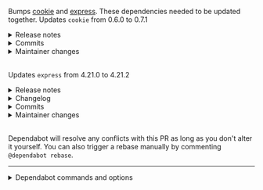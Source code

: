 Bumps [cookie](https://github.com/jshttp/cookie) and [express](https://github.com/expressjs/express). These dependencies needed to be updated together.
Updates `cookie` from 0.6.0 to 0.7.1
<details>
<summary>Release notes</summary>
<p><em>Sourced from <a href="https://github.com/jshttp/cookie/releases">cookie's releases</a>.</em></p>
<blockquote>
<h2>0.7.1</h2>
<p><strong>Fixed</strong></p>
<ul>
<li>Allow leading dot for domain (<a href="https://redirect.github.com/jshttp/cookie/issues/174">#174</a>)
<ul>
<li>Although not permitted in the spec, some users expect this to work and user agents ignore the leading dot according to spec</li>
</ul>
</li>
<li>Add fast path for <code>serialize</code> without options, use <code>obj.hasOwnProperty</code> when parsing (<a href="https://redirect.github.com/jshttp/cookie/issues/172">#172</a>)</li>
</ul>
<p><a href="https://github.com/jshttp/cookie/compare/v0.7.0...v0.7.1">https://github.com/jshttp/cookie/compare/v0.7.0...v0.7.1</a></p>
<h2>0.7.0</h2>
<ul>
<li>perf: parse cookies ~10% faster (<a href="https://redirect.github.com/jshttp/cookie/issues/144">#144</a> by <a href="https://github.com/kurtextrem"><code>@​kurtextrem</code></a> and <a href="https://redirect.github.com/jshttp/cookie/issues/170">#170</a>)</li>
<li>fix: narrow the validation of cookies to match RFC6265 (<a href="https://redirect.github.com/jshttp/cookie/issues/167">#167</a> by <a href="https://github.com/bewinsnw"><code>@​bewinsnw</code></a>)</li>
<li>fix: add <code>main</code> to <code>package.json</code> for rspack (<a href="https://redirect.github.com/jshttp/cookie/issues/166">#166</a> by <a href="https://github.com/proudparrot2"><code>@​proudparrot2</code></a>)</li>
</ul>
<p><a href="https://github.com/jshttp/cookie/compare/v0.6.0...v0.7.0">https://github.com/jshttp/cookie/compare/v0.6.0...v0.7.0</a></p>
</blockquote>
</details>
<details>
<summary>Commits</summary>
<ul>
<li><a href="https://github.com/jshttp/cookie/commit/cf4658f492c5bd96aeaf5693c3500f8495031014"><code>cf4658f</code></a> 0.7.1</li>
<li><a href="https://github.com/jshttp/cookie/commit/6a8b8f5a49af7897b98ebfb29a1c4955afa3d33e"><code>6a8b8f5</code></a> Allow leading dot for domain (<a href="https://redirect.github.com/jshttp/cookie/issues/174">#174</a>)</li>
<li><a href="https://github.com/jshttp/cookie/commit/58015c0b93de0b63db245cfdc5a108e511a81ad0"><code>58015c0</code></a> Remove more code and perf wins (<a href="https://redirect.github.com/jshttp/cookie/issues/172">#172</a>)</li>
<li><a href="https://github.com/jshttp/cookie/commit/ab057d6c06b94a7b1e3358e69a685ae49c97b627"><code>ab057d6</code></a> 0.7.0</li>
<li><a href="https://github.com/jshttp/cookie/commit/5f02ca87688481dbcf155e49ca8b61732f30e542"><code>5f02ca8</code></a> Migrate history to GitHub releases</li>
<li><a href="https://github.com/jshttp/cookie/commit/a5d591ce8447dd63821779724f96ad3c774c8579"><code>a5d591c</code></a> Migrate history to GitHub releases</li>
<li><a href="https://github.com/jshttp/cookie/commit/51968f94b5e820adeceef505539fa193ffe2d105"><code>51968f9</code></a> Skip isNaN</li>
<li><a href="https://github.com/jshttp/cookie/commit/9e7ca51ade4b325307eedd6b4dec190983e9e2cc"><code>9e7ca51</code></a> perf(parse): cache length, return early (<a href="https://redirect.github.com/jshttp/cookie/issues/144">#144</a>)</li>
<li><a href="https://github.com/jshttp/cookie/commit/d6f39b0aab5521a8b118b466a515fd6eb0b9f65e"><code>d6f39b0</code></a> Fix tests for old node</li>
<li><a href="https://github.com/jshttp/cookie/commit/6bb701f14e59c5e768933bfae9b578db4ed26c6e"><code>6bb701f</code></a> Remove failing scorecard</li>
<li>Additional commits viewable in <a href="https://github.com/jshttp/cookie/compare/v0.6.0...v0.7.1">compare view</a></li>
</ul>
</details>
<details>
<summary>Maintainer changes</summary>
<p>This version was pushed to npm by <a href="https://www.npmjs.com/~blakeembrey">blakeembrey</a>, a new releaser for cookie since your current version.</p>
</details>
<br />

Updates `express` from 4.21.0 to 4.21.2
<details>
<summary>Release notes</summary>
<p><em>Sourced from <a href="https://github.com/expressjs/express/releases">express's releases</a>.</em></p>
<blockquote>
<h2>4.21.2</h2>
<h2>What's Changed</h2>
<ul>
<li>Add funding field (v4) by <a href="https://github.com/bjohansebas"><code>@​bjohansebas</code></a> in <a href="https://redirect.github.com/expressjs/express/pull/6065">expressjs/express#6065</a></li>
<li>deps: path-to-regexp@0.1.11 by <a href="https://github.com/blakeembrey"><code>@​blakeembrey</code></a> in <a href="https://redirect.github.com/expressjs/express/pull/5956">expressjs/express#5956</a></li>
<li>deps: bump path-to-regexp@0.1.12 by <a href="https://github.com/jonchurch"><code>@​jonchurch</code></a> in <a href="https://redirect.github.com/expressjs/express/pull/6209">expressjs/express#6209</a></li>
<li>Release: 4.21.2 by <a href="https://github.com/UlisesGascon"><code>@​UlisesGascon</code></a> in <a href="https://redirect.github.com/expressjs/express/pull/6094">expressjs/express#6094</a></li>
</ul>
<p><strong>Full Changelog</strong>: <a href="https://github.com/expressjs/express/compare/4.21.1...4.21.2">https://github.com/expressjs/express/compare/4.21.1...4.21.2</a></p>
<h2>4.21.1</h2>
<h2>What's Changed</h2>
<ul>
<li>Backport a fix for CVE-2024-47764 to the 4.x branch by <a href="https://github.com/joshbuker"><code>@​joshbuker</code></a> in <a href="https://redirect.github.com/expressjs/express/pull/6029">expressjs/express#6029</a></li>
<li>Release: 4.21.1 by <a href="https://github.com/UlisesGascon"><code>@​UlisesGascon</code></a> in <a href="https://redirect.github.com/expressjs/express/pull/6031">expressjs/express#6031</a></li>
</ul>
<p><strong>Full Changelog</strong>: <a href="https://github.com/expressjs/express/compare/4.21.0...4.21.1">https://github.com/expressjs/express/compare/4.21.0...4.21.1</a></p>
</blockquote>
</details>
<details>
<summary>Changelog</summary>
<p><em>Sourced from <a href="https://github.com/expressjs/express/blob/4.21.2/History.md">express's changelog</a>.</em></p>
<blockquote>
<h1>4.21.2 / 2024-11-06</h1>
<ul>
<li>deps: path-to-regexp@0.1.12
<ul>
<li>Fix backtracking protection</li>
</ul>
</li>
<li>deps: path-to-regexp@0.1.11
<ul>
<li>Throws an error on invalid path values</li>
</ul>
</li>
</ul>
<h1>4.21.1 / 2024-10-08</h1>
<ul>
<li>Backported a fix for <a href="https://nvd.nist.gov/vuln/detail/CVE-2024-47764">CVE-2024-47764</a></li>
</ul>
</blockquote>
</details>
<details>
<summary>Commits</summary>
<ul>
<li><a href="https://github.com/expressjs/express/commit/1faf228935aa0a13111f92c28ee795be64ce3f0f"><code>1faf228</code></a> 4.21.2</li>
<li><a href="https://github.com/expressjs/express/commit/2e0fb646d03184dd9a5285813460210c0e7ae654"><code>2e0fb64</code></a> deps: bump path-to-regexp@0.1.12 (<a href="https://redirect.github.com/expressjs/express/issues/6209">#6209</a>)</li>
<li><a href="https://github.com/expressjs/express/commit/59fc27028ec5d212be653d35d7e3f73a2c3ac3c0"><code>59fc270</code></a> deps: path-to-regexp@0.1.11 (<a href="https://redirect.github.com/expressjs/express/issues/5956">#5956</a>)</li>
<li><a href="https://github.com/expressjs/express/commit/51fc39ccf834eec44547b0f4fed8027e7c05a009"><code>51fc39c</code></a> docs: add funding (<a href="https://redirect.github.com/expressjs/express/issues/6065">#6065</a>)</li>
<li><a href="https://github.com/expressjs/express/commit/8e229f92752ad51462c868b99f6e6c2e559801b0"><code>8e229f9</code></a> 4.21.1</li>
<li><a href="https://github.com/expressjs/express/commit/a024c8a7b658a178cbdb9bde33030b7500172815"><code>a024c8a</code></a> fix(deps): cookie@0.7.1</li>
<li>See full diff in <a href="https://github.com/expressjs/express/compare/4.21.0...4.21.2">compare view</a></li>
</ul>
</details>
<details>
<summary>Maintainer changes</summary>
<p>This version was pushed to npm by <a href="https://www.npmjs.com/~jonchurch">jonchurch</a>, a new releaser for express since your current version.</p>
</details>
<br />


Dependabot will resolve any conflicts with this PR as long as you don't alter it yourself. You can also trigger a rebase manually by commenting `@dependabot rebase`.

[//]: # (dependabot-automerge-start)
[//]: # (dependabot-automerge-end)

---

<details>
<summary>Dependabot commands and options</summary>
<br />

You can trigger Dependabot actions by commenting on this PR:
- `@dependabot rebase` will rebase this PR
- `@dependabot recreate` will recreate this PR, overwriting any edits that have been made to it
- `@dependabot merge` will merge this PR after your CI passes on it
- `@dependabot squash and merge` will squash and merge this PR after your CI passes on it
- `@dependabot cancel merge` will cancel a previously requested merge and block automerging
- `@dependabot reopen` will reopen this PR if it is closed
- `@dependabot close` will close this PR and stop Dependabot recreating it. You can achieve the same result by closing it manually
- `@dependabot show <dependency name> ignore conditions` will show all of the ignore conditions of the specified dependency
- `@dependabot ignore this major version` will close this PR and stop Dependabot creating any more for this major version (unless you reopen the PR or upgrade to it yourself)
- `@dependabot ignore this minor version` will close this PR and stop Dependabot creating any more for this minor version (unless you reopen the PR or upgrade to it yourself)
- `@dependabot ignore this dependency` will close this PR and stop Dependabot creating any more for this dependency (unless you reopen the PR or upgrade to it yourself)
You can disable automated security fix PRs for this repo from the [Security Alerts page](https://github.com/navikt/appsec-public-test/network/alerts).

</details>